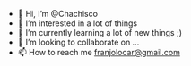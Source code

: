 - 👋 Hi, I’m @Chachisco
- 👀 I’m interested in a lot of things
- 🌱 I’m currently learning a lot of new things ;)
- 💞️ I’m looking to collaborate on ...
- 📫 How to reach me franjolocar@gmail.com

<!---
Chachisco/Chachisco is a ✨ special ✨ repository because its `README.md` (this file) appears on your GitHub profile.
You can click the Preview link to take a look at your changes.
--->
